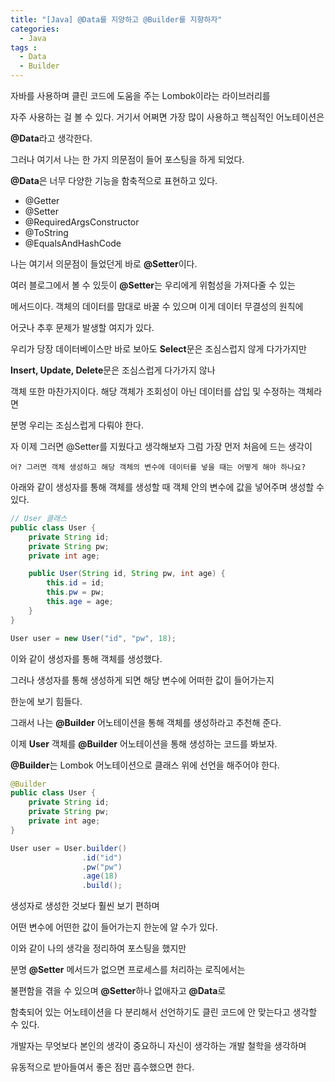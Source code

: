 ```yaml
---
title: "[Java] @Data를 지양하고 @Builder를 지향하자"
categories: 
  - Java
tags : 
  - Data
  - Builder
---
```


자바를 사용하며 클린 코드에 도움을 주는 Lombok이라는 라이브러리를

자주 사용하는 걸 볼 수 있다. 거기서 어쩌면 가장 많이 사용하고 핵심적인 어노테이션은

**@Data**라고 생각한다.

그러나 여기서 나는 한 가지 의문점이 들어 포스팅을 하게 되었다.

**@Data**은 너무 다양한 기능을 함축적으로 표현하고 있다.

- @Getter
- @Setter
- @RequiredArgsConstructor
- @ToString
- @EqualsAndHashCode

나는 여기서 의문점이 들었던게 바로 **@Setter**이다.

여러 블로그에서 볼 수 있듯이 **@Setter**는 우리에게 위험성을 가져다줄 수 있는

메서드이다. 객체의 데이터를 맘대로 바꿀 수 있으며 이게 데이터 무결성의 원칙에

어긋나 추후 문제가 발생할 여지가 있다.

우리가 당장 데이터베이스만 바로 보아도 **Select**문은 조심스럽지 않게 다가가지만

**Insert, Update, Delete**문은 조심스럽게 다가가지 않나

객체 또한 마찬가지이다. 해당 객체가 조회성이 아닌 데이터를 삽입 및 수정하는 객체라면

분명 우리는 조심스럽게 다뤄야 한다.

자 이제 그러면 @Setter를 지웠다고 생각해보자 그럼 가장 먼저 처음에 드는 생각이

`어? 그러면 객체 생성하고 해당 객체의 변수에 데이터를 넣을 때는 어떻게 해야 하나요?`

아래와 같이 생성자를 통해 객체를 생성할 때 객체 안의 변수에 값을 넣어주며 생성할 수 있다.

```java
// User 클래스
public class User {
    private String id;
    private String pw;
    private int age;

    public User(String id, String pw, int age) {
        this.id = id;
        this.pw = pw;
        this.age = age;
    }
}
```

```java
User user = new User("id", "pw", 18);
```

이와 같이 생성자를 통해 객체를 생성했다.

그러나 생성자를 통해 생성하게 되면 해당 변수에 어떠한 값이 들어가는지

한눈에 보기 힘들다.

그래서 나는 **@Builder** 어노테이션을 통해 객체를 생성하라고 추천해 준다.

이제 **User** 객체를 **@Builder** 어노테이션을 통해 생성하는 코드를 봐보자.

**@Builder**는 Lombok 어노테이션으로 클래스 위에 선언을 해주어야 한다.

```java
@Builder
public class User {
    private String id;
    private String pw;
    private int age;
}
```

```java
User user = User.builder()
                .id("id")
                .pw("pw")
                .age(18)
                .build();
```

생성자로 생성한 것보다 훨씬 보기 편하며

어떤 변수에 어떤한 값이 들어가는지 한눈에 알 수가 있다.

이와 같이 나의 생각을 정리하여 포스팅을 했지만

분명 **@Setter** 메서드가 없으면 프로세스를 처리하는 로직에서는

불편함을 겪을 수 있으며 **@Setter**하나 없애자고 **@Data**로

함축되어 있는 어노테이션을 다 분리해서 선언하기도 클린 코드에 안 맞는다고 생각할 수 있다.

개발자는 무엇보다 본인의 생각이 중요하니 자신이 생각하는 개발 철학을 생각하며

유동적으로 받아들여서 좋은 점만 흡수했으면 한다.